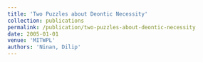 ```yaml
---
title: 'Two Puzzles about Deontic Necessity'
collection: publications
permalink: /publication/two-puzzles-about-deontic-necessity
date: 2005-01-01
venue: 'MITWPL'
authors: 'Ninan, Dilip'
---
```

